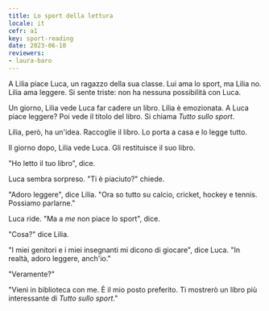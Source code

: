```yaml
---
title: Lo sport della lettura
locale: it
cefr: a1
key: sport-reading
date: 2023-06-10
reviewers:
- laura-baro
---
```


A Lilia piace Luca, un ragazzo della sua classe. Lui ama lo sport, ma Lilia no. Lilia ama leggere. Si sente triste: non ha nessuna possibilità con Luca.

Un giorno, Lilia vede Luca far cadere un libro. Lilia è emozionata. A Luca piace leggere? Poi vede il titolo del libro. Si chiama *Tutto sullo sport*.

Lilia, però, ha un'idea. Raccoglie il libro. Lo porta a casa e lo legge tutto.

Il giorno dopo, Lilia vede Luca. Gli restituisce il suo libro.

"Ho letto il tuo libro", dice.

Luca sembra sorpreso. "Ti è piaciuto?" chiede.

"Adoro leggere", dice Lilia. "Ora so tutto su calcio, cricket, hockey e tennis. Possiamo parlarne."

Luca ride. "Ma a *me* non piace lo sport", dice.

"Cosa?" dice Lilia.

"I miei genitori e i miei insegnanti mi dicono di giocare", dice Luca. "In realtà, adoro leggere, anch'io."

"Veramente?"

"Vieni in biblioteca con me. È il mio posto preferito. Ti mostrerò un libro più interessante di *Tutto sullo sport*."